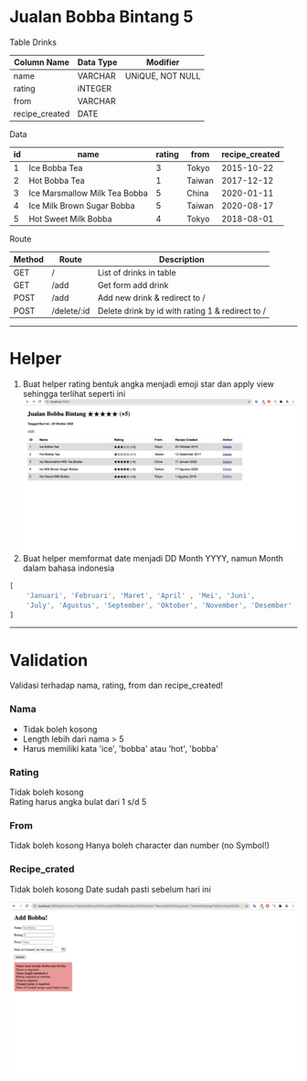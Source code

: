 # Jualan Bobba Bintang 5

Table Drinks

| Column Name     | Data Type | Modifier           |
|-----------------|-----------|--------------------|
| name            | VARCHAR   | UNiQUE, NOT NULL   |
| rating          | iNTEGER   |                    |
| from            | VARCHAR   |                    |
| recipe_created  | DATE      |                    |


Data

| id | name                          | rating | from   | recipe_created |
|----|-------------------------------|--------|--------|----------------|
| 1  | Ice Bobba Tea                 | 3      | Tokyo  | 2015-10-22     |
| 2  | Hot Bobba Tea                 | 1      | Taiwan | 2017-12-12     |
| 3  | Ice Marsmallow Milk Tea Bobba | 5      | China  | 2020-01-11     |
| 4  | Ice Milk Brown Sugar Bobba    | 5      | Taiwan | 2020-08-17     |
| 5  | Hot Sweet Milk Bobba          | 4      | Tokyo  | 2018-08-01     |


Route

| Method | Route       | Description                                       |
|--------|-------------|---------------------------------------------------|
| GET    | /           | List of drinks in table                           |
| GET    | /add        | Get form add drink                                |
| POST   | /add        | Add new drink & redirect to /                     |
| POST   | /delete/:id | Delete drink by id with rating 1 & redirect to /  |

---

# Helper 
1. Buat helper rating bentuk angka menjadi emoji star dan apply view sehingga terlihat seperti ini 
![home](./home.png)
2. Buat helper memformat date menjadi DD Month YYYY, namun Month dalam bahasa indonesia
```js
[
    'Januari', 'Februari', 'Maret', 'April' , 'Mei', 'Juni', 
    'July', 'Agustus', 'September', 'Oktober', 'November', 'Desember'
]
```
--- 

# Validation

Validasi terhadap nama, rating, from dan recipe_created! 

### Nama
- Tidak boleh kosong  
- Length lebih dari nama > 5 
- Harus memiliki kata 'ice', 'bobba' atau 'hot', 'bobba' 

### Rating
Tidak boleh kosong  
Rating harus angka bulat dari 1 s/d 5 

### From
Tidak boleh kosong 
Hanya boleh character dan number (no Symbol!)

### Recipe_crated
Tidak boleh kosong 
Date sudah pasti sebelum hari ini 

![errors](./errors.png)
